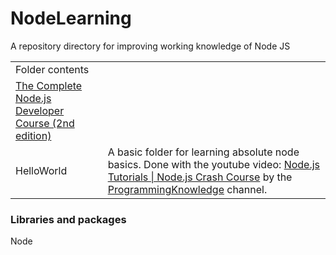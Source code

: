 # NodeLearning
A repository directory for improving working knowledge of Node JS

<table>
<tr>
<td colspan="2">
Folder contents
</td>
</tr>
<tr>
<td>
<a href="./CompleteDeveloperCourse>CompleteDeveloperCourse</a>
</td>
<td>
A repository folder for learning Node JS. This was created as a part of the Udemy Course <a href="https://www.udemy.com/the-complete-nodejs-developer-course-2/learn/v4/overview">The Complete Node.js Developer Course (2nd edition)</a>
</td>
</tr>
<tr>
<td>
HelloWorld
</td>
<td>
A basic folder for learning absolute node basics. Done with the youtube video: <a href="https://www.youtube.com/watch?v=q-JVfek1fc0">Node.js Tutorials | Node.js Crash Course</a> by the <a href="https://www.youtube.com/channel/UCs6nmQViDpUw0nuIx9c_WvA">ProgrammingKnowledge</a> channel.
</td>
</tr>
<table>

<h3>Libraries and packages </h3>
<dl>
<dt>Node</dt>
</dl>
